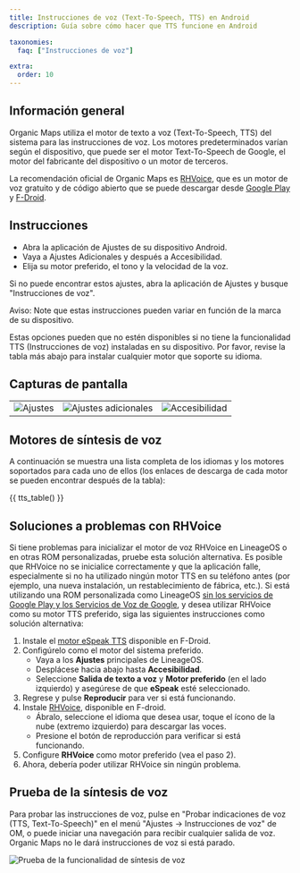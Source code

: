 ```yaml
---
title: Instrucciones de voz (Text-To-Speech, TTS) en Android
description: Guía sobre cómo hacer que TTS funcione en Android

taxonomies:
  faq: ["Instrucciones de voz"]

extra:
  order: 10
---
```


## Información general

Organic Maps utiliza el motor de texto a voz (Text-To-Speech, TTS) del sistema para las instrucciones de voz. Los motores predeterminados varían según el dispositivo, que puede ser el motor Text-To-Speech de Google, el motor del fabricante del dispositivo o un motor de terceros.

La recomendación oficial de Organic Maps es [RHVoice](https://rhvoice.org/), que es un motor de voz gratuito y de código abierto que se puede descargar desde [Google Play](https://play.google.com/store/apps/details?id=com.github.olga_yakovleva.rhvoice.android) y [F-Droid](https://f-droid.org/en/packages/com.github.olga_yakovleva.rhvoice.android/).

## Instrucciones

- Abra la aplicación de Ajustes de su dispositivo Android.
- Vaya a Ajustes Adicionales y después a Accesibilidad.
- Elija su motor preferido, el tono y la velocidad de la voz.

Si no puede encontrar estos ajustes, abra la aplicación de Ajustes y busque "Instrucciones de voz".

Aviso: Note que estas instrucciones pueden variar en función de la marca de su dispositivo.

Estas opciones pueden que no estén disponibles si no tiene la funcionalidad TTS (Instrucciones de voz) instaladas en su dispositivo. Por favor, revise la tabla más abajo para instalar cualquier motor que soporte su idioma.

## Capturas de pantalla

|             |             |             |
| ----------- | ----------- | ----------- |
![Ajustes](tts_config_1.jpg "Ajustes") | ![Ajustes adicionales](tts_config_2.jpg "Ajustes adicionales")|![Accesibilidad](tts_config_3.jpg "Accesibilidad")

## Motores de síntesis de voz

A continuación se muestra una lista completa de los idiomas y los motores soportados para cada uno de ellos (los enlaces de descarga de cada motor se pueden encontrar después de la tabla):

{{ tts_table() }}

## Soluciones a problemas con RHVoice

Si tiene problemas para inicializar el motor de voz RHVoice en LineageOS o en otras ROM personalizadas, pruebe esta solución alternativa. Es posible que RHVoice no se inicialice correctamente y que la aplicación falle, especialmente si no ha utilizado ningún motor TTS en su teléfono antes (por ejemplo, una nueva instalación, un restablecimiento de fábrica, etc.). Si está utilizando una ROM personalizada como LineageOS <ins>sin los servicios de Google Play y los Servicios de Voz de Google</ins>, y desea utilizar RHVoice como su motor TTS preferido, siga las siguientes instrucciones como solución alternativa:

1. Instale el [motor eSpeak TTS](https://f-droid.org/en/packages/com.reecedunn.espeak) disponible en F-Droid.
2. Configúrelo como el motor del sistema preferido.
    - Vaya a los **Ajustes** principales de LineageOS.
    - Desplácese hacia abajo hasta **Accesibilidad**.
    - Seleccione **Salida de texto a voz** y **Motor preferido** (en el lado izquierdo) y asegúrese de que **eSpeak** esté seleccionado.
3. Regrese y pulse **Reproducir** para ver si está funcionando.
4. Instale [RHVoice](https://f-droid.org/en/packages/com.github.olga_yakovleva.rhvoice.android/), disponible en F-droid.
    - Ábralo, seleccione el idioma que desea usar, toque el ícono de la nube (extremo izquierdo) para descargar las voces.
    - Presione el botón de reproducción para verificar si está funcionando.
5. Configure **RHVoice** como motor preferido (vea el paso 2).
6. Ahora, debería poder utilizar RHVoice sin ningún problema.

## Prueba de la síntesis de voz

Para probar las instrucciones de voz, pulse en "Probar indicaciones de voz (TTS, Text-To-Speech)" en el menú "Ajustes → Instrucciones de voz" de OM, o puede iniciar una navegación para recibir cualquier salida de voz. Organic Maps no le dará instrucciones de voz si está parado.

![Prueba de la funcionalidad de síntesis de voz](tts_test.png "Prueba de la funcionalidad de síntesis de voz")
